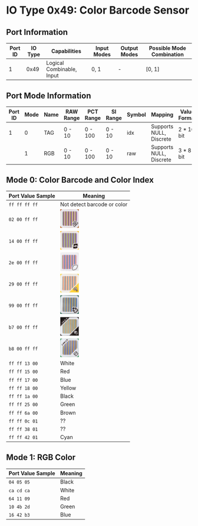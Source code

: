 # IO Type 0x49: Color Barcode Sensor

## Port Information

| Port ID | IO Type | Capabilities | Input Modes | Output Modes | Possible Mode Combination |
| --- | --- | --- | --- | --- | --- |
| 1 | 0x49 | Logical Combinable, Input | 0, 1 | - | [0, 1] |

## Port Mode Information

| Port ID | Mode | Name | RAW Range | PCT Range | SI Range | Symbol | Mapping | Value Format |
| --- | --- | --- | --- | --- | --- | --- | --- | --- |
| 1 | 0 | TAG | 0 - 10 | 0 - 100 | 0 - 10 | idx | Supports NULL, Discrete | 2 * 16 bit |
|  | 1 | RGB | 0 - 10 | 0 - 100 | 0 - 10 | raw | Supports NULL, Discrete | 3 * 8 bit |

## Mode 0: Color Barcode and Color Index

| Port Value Sample | Meaning |
| --- | --- |
| `ff ff ff ff` | Not detect barcode or color |
| `02 00 ff ff` | <img src="Images/barcode-0x02.jpg" width="50" /> |
| `14 00 ff ff` | <img src="Images/barcode-0x14.jpg" width="50" /> |
| `2e 00 ff ff` | <img src="Images/barcode-0x2e.jpg" width="50" /> |
| `29 00 ff ff` | <img src="Images/barcode-0x29.jpg" width="50" /> |
| `99 00 ff ff` | <img src="Images/barcode-0x99.jpg" width="50" /> |
| `b7 00 ff ff` | <img src="Images/barcode-0xb7.jpg" width="50" /> |
| `b8 00 ff ff` | <img src="Images/barcode-0xb8.jpg" width="50" /> |
| `ff ff 13 00` | White |
| `ff ff 15 00` | Red |
| `ff ff 17 00` | Blue |
| `ff ff 18 00` | Yellow |
| `ff ff 1a 00` | Black |
| `ff ff 25 00` | Green |
| `ff ff 6a 00` | Brown |
| `ff ff 0c 01` | ?? |
| `ff ff 38 01` | ?? |
| `ff ff 42 01` | Cyan |

## Mode 1: RGB Color

| Port Value Sample | Meaning |
| --- | --- |
| `04 05 05` | Black |
| `ca cd ca` | White |
| `64 11 09` | Red |
| `10 4b 2d` | Green |
| `16 42 b3` | Blue |
